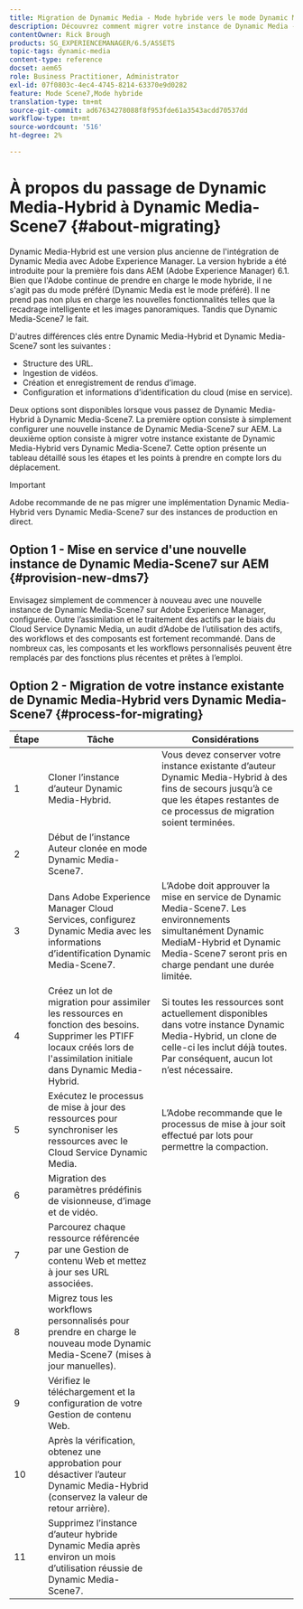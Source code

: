 ```yaml
---
title: Migration de Dynamic Media - Mode hybride vers le mode Dynamic Media - S7
description: Découvrez comment migrer votre instance de Dynamic Media - Mode hybride vers le mode Dynamic Media - S7
contentOwner: Rick Brough
products: SG_EXPERIENCEMANAGER/6.5/ASSETS
topic-tags: dynamic-media
content-type: reference
docset: aem65
role: Business Practitioner, Administrator
exl-id: 07f0803c-4ec4-4745-8214-63370e9d0282
feature: Mode Scene7,Mode hybride
translation-type: tm+mt
source-git-commit: ad67634278088f8f953fde61a3543acdd70537dd
workflow-type: tm+mt
source-wordcount: '516'
ht-degree: 2%

---
```


# À propos du passage de Dynamic Media-Hybrid à Dynamic Media-Scene7 {#about-migrating}

Dynamic Media-Hybrid est une version plus ancienne de l&#39;intégration de Dynamic Media avec Adobe Experience Manager. La version hybride a été introduite pour la première fois dans AEM (Adobe Experience Manager) 6.1. Bien que l&#39;Adobe continue de prendre en charge le mode hybride, il ne s&#39;agit pas du mode préféré (Dynamic Media est le mode préféré). Il ne prend pas non plus en charge les nouvelles fonctionnalités telles que la recadrage intelligente et les images panoramiques. Tandis que Dynamic Media-Scene7 le fait.

D&#39;autres différences clés entre Dynamic Media-Hybrid et Dynamic Media-Scene7 sont les suivantes :

* Structure des URL.
* Ingestion de vidéos.
* Création et enregistrement de rendus d’image.
* Configuration et informations d’identification du cloud (mise en service).

Deux options sont disponibles lorsque vous passez de Dynamic Media-Hybrid à Dynamic Media-Scene7. La première option consiste à simplement configurer une nouvelle instance de Dynamic Media-Scene7 sur AEM. La deuxième option consiste à migrer votre instance existante de Dynamic Media-Hybrid vers Dynamic Media-Scene7. Cette option présente un tableau détaillé sous les étapes et les points à prendre en compte lors du déplacement.

>[!IMPORTANT]
>
>Adobe recommande de ne pas migrer une implémentation Dynamic Media-Hybrid vers Dynamic Media-Scene7 sur des instances de production en direct.

## Option 1 - Mise en service d&#39;une nouvelle instance de Dynamic Media-Scene7 sur AEM {#provision-new-dms7}

Envisagez simplement de commencer à nouveau avec une nouvelle instance de Dynamic Media-Scene7 sur Adobe Experience Manager, configurée. Outre l’assimilation et le traitement des actifs par le biais du Cloud Service Dynamic Media, un audit d’Adobe de l’utilisation des actifs, des workflows et des composants est fortement recommandé. Dans de nombreux cas, les composants et les workflows personnalisés peuvent être remplacés par des fonctions plus récentes et prêtes à l’emploi.

## Option 2 - Migration de votre instance existante de Dynamic Media-Hybrid vers Dynamic Media-Scene7 {#process-for-migrating}

| Étape | Tâche | Considérations |
|---|---|---|
| 1 | Cloner l’instance d’auteur Dynamic Media-Hybrid. | Vous devez conserver votre instance existante d’auteur Dynamic Media-Hybrid à des fins de secours jusqu’à ce que les étapes restantes de ce processus de migration soient terminées. |
| 2 | Début de l’instance Auteur clonée en mode Dynamic Media-Scene7. |  |
| 3 | Dans Adobe Experience Manager Cloud Services, configurez Dynamic Media avec les informations d’identification Dynamic Media-Scene7. | L’Adobe doit approuver la mise en service de Dynamic Media-Scene7. Les environnements simultanément Dynamic MediaM-Hybrid et Dynamic Media-Scene7 seront pris en charge pendant une durée limitée. |
| 4 | Créez un lot de migration pour assimiler les ressources en fonction des besoins.<br>Supprimer les PTIFF locaux créés lors de l&#39;assimilation initiale dans Dynamic Media-Hybrid. | Si toutes les ressources sont actuellement disponibles dans votre instance Dynamic Media-Hybrid, un clone de celle-ci les inclut déjà toutes. Par conséquent, aucun lot n’est nécessaire. |
| 5 | Exécutez le processus de mise à jour des ressources pour synchroniser les ressources avec le Cloud Service Dynamic Media. | L’Adobe recommande que le processus de mise à jour soit effectué par lots pour permettre la compaction. |
| 6 | Migration des paramètres prédéfinis de visionneuse, d’image et de vidéo. |  |
| 7 | Parcourez chaque ressource référencée par une Gestion de contenu Web et mettez à jour ses URL associées. |  |
| 8 | Migrez tous les workflows personnalisés pour prendre en charge le nouveau mode Dynamic Media-Scene7 (mises à jour manuelles). |  |
| 9 | Vérifiez le téléchargement et la configuration de votre Gestion de contenu Web. |  |
| 10 | Après la vérification, obtenez une approbation pour désactiver l’auteur Dynamic Media-Hybrid (conservez la valeur de retour arrière). |  |
| 11 | Supprimez l’instance d’auteur hybride Dynamic Media après environ un mois d’utilisation réussie de Dynamic Media-Scene7. |  |
